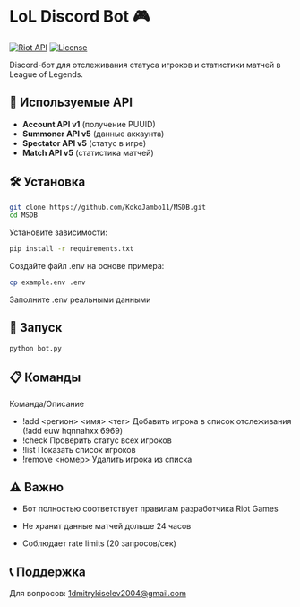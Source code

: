 # LoL Discord Bot 🎮

[![Riot API](https://img.shields.io/badge/Riot_API-v5-red)](https://developer.riotgames.com)
[![License](https://img.shields.io/badge/License-MIT-green)](LICENSE)

Discord-бот для отслеживания статуса игроков и статистики матчей в League of Legends.

## 🔌 Используемые API
- **Account API v1** (получение PUUID)
- **Summoner API v5** (данные аккаунта)
- **Spectator API v5** (статус в игре)
- **Match API v5** (статистика матчей)

## 🛠 Установка
```bash
git clone https://github.com/KokoJambo11/MSDB.git
cd MSDB
```
Установите зависимости:
```bash
pip install -r requirements.txt
```
Создайте файл .env на основе примера:
```bash
cp example.env .env
```
Заполните .env реальными данными

## 🚀 Запуск
```bash
python bot.py
```
## 📋 Команды

Команда/Описание
- !add <регион> <имя> <тег>	Добавить игрока в список отслеживания (!add euw hqnnahxx 6969)
- !check	Проверить статус всех игроков
- !list	Показать список игроков
- !remove <номер>	Удалить игрока из списка


## ⚠️ Важно
- Бот полностью соответствует правилам разработчика Riot Games

- Не хранит данные матчей дольше 24 часов

- Соблюдает rate limits (20 запросов/сек)

## 📞 Поддержка
Для вопросов: 1dmitrykiselev2004@gmail.com
